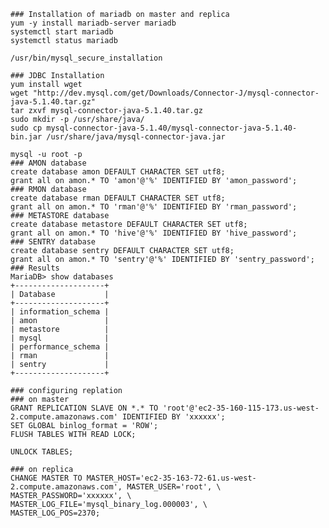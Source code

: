     ### Installation of mariadb on master and replica
    yum -y install mariadb-server mariadb
    systemctl start mariadb
    systemctl status mariadb

    /usr/bin/mysql_secure_installation
    
    ### JDBC Installation
    yum install wget
    wget "http://dev.mysql.com/get/Downloads/Connector-J/mysql-connector-java-5.1.40.tar.gz"
    tar zxvf mysql-connector-java-5.1.40.tar.gz
    sudo mkdir -p /usr/share/java/
    sudo cp mysql-connector-java-5.1.40/mysql-connector-java-5.1.40-bin.jar /usr/share/java/mysql-connector-java.jar    
            
    mysql -u root -p
    ### AMON database 
    create database amon DEFAULT CHARACTER SET utf8;
    grant all on amon.* TO 'amon'@'%' IDENTIFIED BY 'amon_password';
    ### RMON database
    create database rman DEFAULT CHARACTER SET utf8;
    grant all on amon.* TO 'rman'@'%' IDENTIFIED BY 'rman_password';
    ### METASTORE database
    create database metastore DEFAULT CHARACTER SET utf8;
    grant all on amon.* TO 'hive'@'%' IDENTIFIED BY 'hive_password';
    ### SENTRY database
    create database sentry DEFAULT CHARACTER SET utf8;
    grant all on amon.* TO 'sentry'@'%' IDENTIFIED BY 'sentry_password';
    ### Results 
    MariaDB> show databases
    +--------------------+
    | Database           |
    +--------------------+
    | information_schema |
    | amon               |
    | metastore          |
    | mysql              |
    | performance_schema |
    | rman               |
    | sentry             |
    +--------------------+
    
    ### configuring replation
    ### on master
    GRANT REPLICATION SLAVE ON *.* TO 'root'@'ec2-35-160-115-173.us-west-2.compute.amazonaws.com' IDENTIFIED BY 'xxxxxx';
    SET GLOBAL binlog_format = 'ROW';
    FLUSH TABLES WITH READ LOCK;

    UNLOCK TABLES;
    
    ### on replica
    CHANGE MASTER TO MASTER_HOST='ec2-35-163-72-61.us-west-2.compute.amazonaws.com', MASTER_USER='root', \
    MASTER_PASSWORD='xxxxxx', \
    MASTER_LOG_FILE='mysql_binary_log.000003', \
    MASTER_LOG_POS=2370;
